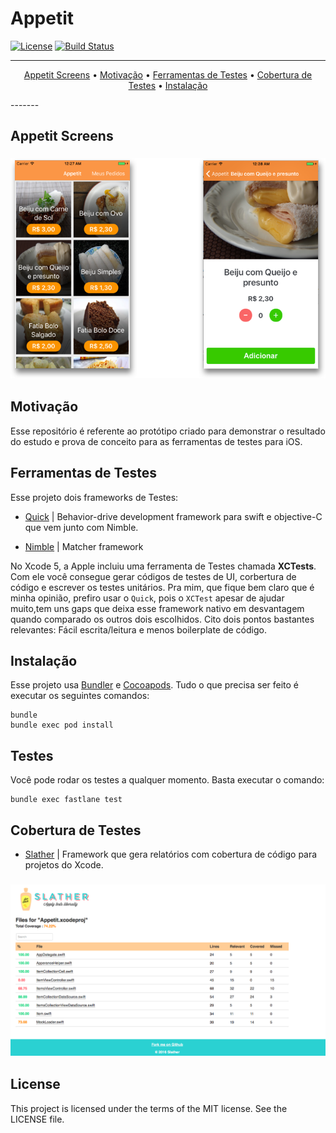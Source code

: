 # Appetit

[![License](http://img.shields.io/badge/license-MIT-green.svg?style=flat)](https://github.com/douglastaquary/appetit/blob/master/LICENSE)
[![Build Status](https://img.shields.io/travis/douglastaquary/appetit/master.svg?style=flat)](https://travis-ci.org/douglastaquary/appetit)

-------
<p align="center">
    <a href="#Appetit Screens">Appetit Screens</a> &bull;
    <a href="#motivacao">Motivação</a> &bull;
    <a href="#ferramentas">Ferramentas de Testes</a> &bull;
    <a href="#cobertura">Cobertura de Testes</a> &bull;
    <a href="#instalacao">Instalação</a>
</p>
-------

## Appetit Screens

<h3 align="center">
  <img src="Assets/appetit_screenshots_v2.png" alt="Appetit Screens" />
</h3>

## Motivação

Esse repositório é referente ao protótipo criado para demonstrar o resultado do estudo e prova de conceito para as ferramentas de testes para iOS.

## Ferramentas de Testes

Esse projeto dois frameworks de Testes:

- [Quick](https://github.com/Quick/Quick) |  Behavior-drive development framework para swift e objective-C que vem junto com Nimble.

- [Nimble](https://github.com/Quick/Nimble) | Matcher framework

No Xcode 5, a Apple incluiu uma ferramenta de Testes chamada **XCTests**. Com ele você consegue gerar códigos de testes de UI, corbertura de código e escrever os testes unitários. Pra mim, que fique bem claro que é minha opinião, prefiro usar o `Quick`, pois o `XCTest` apesar de ajudar muito,tem uns gaps que deixa esse framework nativo em desvantagem quando comparado os outros dois escolhidos. Cito dois pontos bastantes relevantes: Fácil escrita/leitura e menos boilerplate de código.

## Instalação

Esse projeto usa [Bundler](http://bundler.io) e [Cocoapods](https://cocoapods.org). Tudo o que precisa ser feito é executar os seguintes comandos:
```
bundle
bundle exec pod install
```

## Testes 

Você pode rodar os testes a qualquer momento. Basta executar o comando: 
```
bundle exec fastlane test
```

## Cobertura de Testes

- [Slather](https://github.com/SlatherOrg/slather) |  Framework que gera relatórios com cobertura de código para projetos do Xcode.

<h3 align="center">
  <img src="Assets/teste_coverage.png" alt="Cobertura de Testes" />
</h3>

## License
This project is licensed under the terms of the MIT license. See the LICENSE file.
